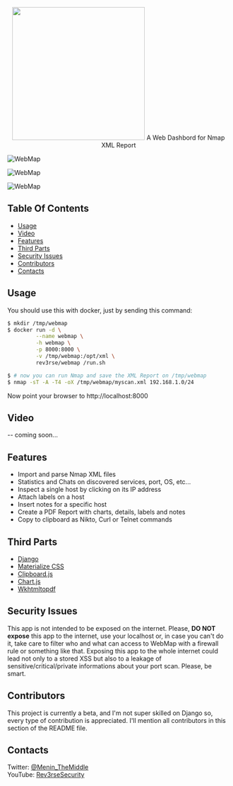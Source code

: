 <p align="center">
<img width="300" src="https://i.imgur.com/puyIfHT.jpg" />
A Web Dashbord for Nmap XML Report 
</p>

![WebMap](https://i.imgur.com/U9S089v.png)

![WebMap](https://i.imgur.com/Ptijc67.png)

![WebMap](https://i.imgur.com/alWZix9.png)

## Table Of Contents
- [Usage](#usage)
- [Video](#video)
- [Features](#features)
- [Third Parts](#third-parts)
- [Security Issues](#security-issues)
- [Contributors](#contributors)
- [Contacts](#contacts)

## Usage
You should use this with docker, just by sending this command:
```bash
$ mkdir /tmp/webmap
$ docker run -d \
         --name webmap \
         -h webmap \
         -p 8000:8000 \
         -v /tmp/webmap:/opt/xml \
         rev3rse/webmap /run.sh

$ # now you can run Nmap and save the XML Report on /tmp/webmap
$ nmap -sT -A -T4 -oX /tmp/webmap/myscan.xml 192.168.1.0/24
```
Now point your browser to http://localhost:8000

## Video
-- coming soon...

## Features
- Import and parse Nmap XML files
- Statistics and Chats on discovered services, port, OS, etc...
- Inspect a single host by clicking on its IP address
- Attach labels on a host
- Insert notes for a specific host
- Create a PDF Report with charts, details, labels and notes
- Copy to clipboard as Nikto, Curl or Telnet commands

## Third Parts
- [Django](https://www.djangoproject.com)
- [Materialize CSS](https://materializecss.com)
- [Clipboard.js](https://clipboardjs.com)
- [Chart.js](https://www.chartjs.org)
- [Wkhtmltopdf](https://wkhtmltopdf.org)

## Security Issues
This app is not intended to be exposed on the internet. Please, **DO NOT expose** this app to the internet, use your localhost or, in case you can't do it, take care to filter who and what can access to WebMap with a firewall rule or something like that. Exposing this app to the whole internet could lead not only to a stored XSS but also to a leakage of sensitive/critical/private informations about your port scan. Please, be smart.

## Contributors
This project is currently a beta, and I'm not super skilled on Django so, every type of contribution is appreciated. I'll mention all contributors in this section of the README file.

## Contacts
Twitter: [@Menin_TheMiddle](https://twitter.com/Menin_TheMiddle)<br>
YouTube: [Rev3rseSecurity](https://www.youtube.com/rev3rsesecurity)
